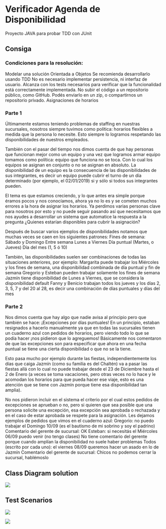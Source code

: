 # Verificador Agenda de Disponibilidad
Proyecto JAVA para probar TDD con JUnit

## Consiga

### Condiciones para la resolución:
Modelar una solución Orientada a Objetos
Se recomienda desarrollarlo usando TDD
No es necesario implementar persistencia, ni interfaz de usuario. Alcanza con los tests necesarios para verificar que la funcionalidad está correctamente implementada.
No subir el código a un repositorio público, como GitHub. Podés enviarlo en un zip, o compartirnos un repositorio privado.
Asignaciones de horarios

### Parte 1
Últimamente estamos teniendo problemas de staffing en nuestras sucursales, nosotros siempre tuvimos como política: horarios flexibles a medida que la persona lo necesite.
Esto siempre lo logramos respetando las disponibilidades de nuestros empleados.

También con el pasar del tiempo nos dimos cuenta de que hay personas que funcionan mejor como un equipo y una vez que logramos armar equipo tomamos como política: equipo que funciona no se toca. Con lo cual los equipos se asignan en conjunto o no se asignan en absoluto. La disponibilidad de un equipo es la consecuencia de las disponibilidades de sus integrantes, es decir un equipo puede cubrir el turno de un día determinado (por ejemplo, el 02/01/2019) si y sólo si todos sus integrantes pueden.

El tema es que estamos creciendo, y lo que antes era simple porque éramos pocos y nos conocíamos, ahora ya no lo es y se cometen muchos errores a la hora de asignar los horarios. Ya perdimos varias personas clave para nosotros por esto y no puede seguir pasando así que necesitamos que nos ayudes a desarrollar un sistema que automatice la respuesta a la pregunta ¿Quienes estarían disponibles para cubrir la asignación?

Después de buscar varios ejemplos de disponibilidades notamos que muchas veces se caen en los siguientes patrones:
Fines de semana: Sábado y Domingo
Entre semana Lunes a Viernes
Día puntual (Martes, o Jueves)
Día del mes (1, 5 ó 10)

También, las disponibilidades suelen ser combinaciones de todas las situaciones anteriores, por ejemplo:
Margarita puede trabajar los Miércoles y los fines de semana, una disponibilidad combinada de día puntual y fin de semana
Gregorio y Esteban pueden trabajar solamente los fines de semana
Jazmín tiene disponibilidad de Lunes a Viernes, que se considera la disponibilidad default
Fanny y Benicio trabajan todos los jueves y los días 2, 3, 5, 7 y del 20 al 28, es decir una combinación de días puntuales y días del mes


### Parte 2
Nos dimos cuenta que hay algo que nadie avisa al principio pero que también se hace:
¡Excepciones por días puntuales! En un principio, estaban resignados a hacerlo manualmente ya que en todas las sucursales tienen un cuaderno azul con pedidos de horarios, pero viendo todo lo que se podía hacer ¡nos pidieron que lo agreguemos!
Básicamente nos comentaron de que las excepciones son para especificar que ahora en una fecha puntual se tiene una cierta disponibilidad o que no se la tiene.


Esto pasa mucho por ejemplo durante las fiestas, independientemente los días que caiga Jazmín (como su familia es del Chaltén) va a pasar las fiestas allá con lo cual no puede trabajar desde el 23 de Diciembre hasta el 2 de Enero (a veces se toma vacaciones, pero otras veces no lo hace y le acomodan los horarios para que pueda hacer ese viaje, esto es una atención que se tiene con Jazmín porque tiene esa disponibilidad tan amplia).


No nos pidieron incluir en el sistema el criterio por el cual estos pedidos de excepciones se aprueban o no, pero si quieren que sea posible que una persona solicite una excepción, esa excepción sea aprobada o rechazada y en el caso de estar aprobada se respete para la asignación.
Les dejamos ejemplos de pedidos que vimos en el cuaderno azul:
Gregorio: no puedo trabajar el Domingo 10/09 (es el bautismo de mi sobrino y soy el padrino)
Comentario del gerente de sucursal: OK
Esteban: si necesitás el Miércoles 06/09 puedo venir (no tengo clases)
No tiene comentario del gerente porque cuando amplían la disponibilidad no suele haber problemas
Todos (escrito por cada uno): el viernes 08/09 queremos hacer un asado en lo de Jazmín
Comentario del gerente de sucursal: Chicos no podemos cerrar la sucursal, hablémoslo

## Class Diagram solution

![](class_diagram.png)

## Test Scenarios

![](test_scenarios_01.png)

![](test_scenarios_02.png)

